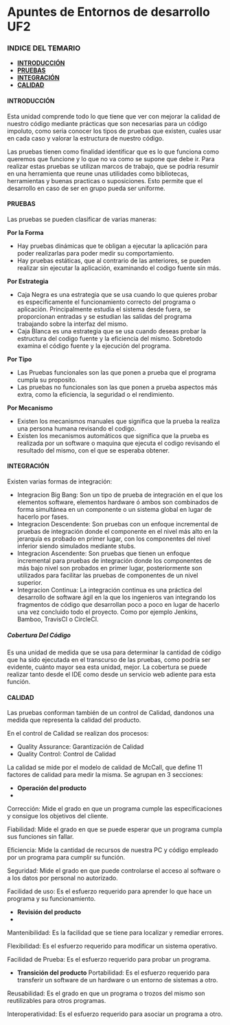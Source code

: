 # Apuntes de Entornos de desarrollo UF2

### INDICE DEL TEMARIO

 - [**INTRODUCCIÓN**](https://github.com/MarwanFCT/Apuntes_UF2_1/blob/main/README.md#introducci%C3%B3n)
 - [**PRUEBAS**](https://github.com/MarwanFCT/Apuntes_UF2_1/blob/main/README.md#pruebas)
 - [**INTEGRACIÓN**](https://github.com/MarwanFCT/Apuntes_UF2_1/blob/main/README.md#integraci%C3%B3n)
 - [**CALIDAD**](https://github.com/MarwanFCT/Apuntes_UF2_1/blob/main/README.md#calidad)


#### INTRODUCCIÓN

Esta unidad comprende todo lo que tiene que ver con mejorar la calidad de nuestro código mediante prácticas que son necesarias para un código impoluto, como seria conocer los tipos de pruebas que existen, cuales usar en cada caso y valorar la estructura de nuestro código.

Las pruebas tienen como finalidad identificar que es lo que funciona como queremos que funcione y lo que no va como se supone que debe ir. Para realizar estas pruebas se utilizan marcos de trabajo, que se podria resumir en una herramienta que reune unas utilidades como bibliotecas, herramientas y buenas practicas o suposiciones. Esto permite que el desarrollo en caso de ser en grupo pueda ser uniforme.

#### PRUEBAS

Las pruebas se pueden clasificar de varias maneras:

**Por la Forma**
- Hay pruebas dinámicas que te obligan a ejecutar la aplicación para poder realizarlas para poder medir su comportamiento.
- Hay pruebas estáticas, que al contrario de las anteriores, se pueden realizar sin ejecutar la aplicación, examinando el codigo fuente sin más.

**Por Estrategia**
- Caja Negra es una estrategia que se usa cuando lo que quieres probar es especificamente el funcionamiento correcto del programa o aplicación.
  Principalmente estudia el sistema desde fuera, se proporcionan entradas y se estudian las salidas del programa trabajando sobre la interfaz del mismo.
- Caja Blanca es una estrategia que se usa cuando deseas probar la estructura del codigo fuente y la eficiencia del mismo.
  Sobretodo examina el código fuente y la ejecución del programa.

**Por Tipo**
- Las Pruebas funcionales son las que ponen a prueba que el programa cumpla su proposito.
- Las pruebas no funcionales son las que ponen a prueba aspectos más extra, como la eficiencia, la seguridad o el rendimiento.

**Por Mecanismo**
- Existen los mecanismos manuales que significa que la prueba la realiza una persona humana revisando el codigo.
- Existen los mecanismos automáticos que significa que la prueba es realizada por un software o maquina que ejecuta el codigo revisando el resultado del mismo, con el que se esperaba obtener.

#### INTEGRACIÓN

Existen varias formas de integración:

- Integracion Big Bang: Son un tipo de prueba de integración en el que los elementos software, elementos hardware ó ambos son combinados de forma simultánea en un componente o un sistema global en lugar de hacerlo por fases.
- Integracion Descendente: Son pruebas con un enfoque incremental de pruebas de integración donde el componente en el nivel más alto en la jerarquía es probado en primer lugar, con los componentes del nivel inferior siendo simulados mediante stubs.
- Integracion Ascendente: Son pruebas que tienen un enfoque incremental para pruebas de integración donde los componentes de más bajo nivel son probados en primer lugar, posteriormente son utilizados para facilitar las pruebas de componentes de un nivel superior. 
- Integracion Continua: La integración continua es una práctica del desarrollo de software ágil en la que los ingenieros van integrando los fragmentos de código que desarrollan poco a poco en lugar de hacerlo una vez concluido todo el proyecto. Como por ejemplo Jenkins, Bamboo, TravisCI o CircleCI.

##### Cobertura Del Código

Es una unidad de medida que se usa para determinar la cantidad de código que ha sido ejecutada en el transcurso de las pruebas, como podría ser evidente, cuánto mayor sea esta unidad, mejor. La cobertura se puede realizar tanto desde el IDE como desde un servicio web adiente para esta función.

#### CALIDAD

Las pruebas conforman también de un control de Calidad, dandonos una medida que representa la calidad del producto.

En el control de Calidad se realizan dos procesos:

- Quality Assurance: Garantización de Calidad
- Quality Control: Control de Calidad

La calidad se mide por el modelo de calidad de McCall, que define 11 factores de calidad para medir la misma.
Se agrupan en 3 secciones:

- **Operación del producto**
- 
Corrección: Mide el grado en que un programa cumple las especificaciones y consigue los objetivos del cliente.

Fiabilidad: Mide el grado en que se puede esperar que un programa cumpla sus funciones sin fallar.

Eficiencia: Mide la cantidad de recursos de nuestra PC y código empleado por un programa para cumplir su función.

Seguridad: Mide el grado en que puede controlarse el acceso al software o a los datos por personal no autorizado.

Facilidad de uso: Es el esfuerzo requerido para aprender lo que hace un programa y su funcionamiento.

- **Revisión del producto**
- 
Mantenibilidad: Es la facilidad que se tiene para localizar y remediar errores.

Flexibilidad: Es el esfuerzo requerido para modificar un sistema operativo.

Facilidad de Prueba: Es el esfuerzo requerido para probar un programa.

- **Transición del producto**
Portabilidad: Es el esfuerzo requerido para transferir un software de un hardware o un entorno de sistemas a otro.

Reusabilidad: Es el grado en que un programa o trozos del mismo son reutilizables para otros programas.

Interoperatividad: Es el esfuerzo requerido para asociar un programa a otro.



